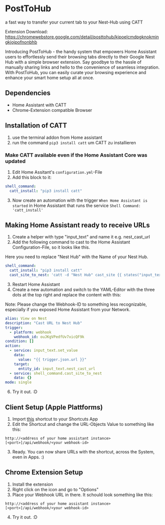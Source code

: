 # PostToHub
a fast way to transfer your current tab to your Nest-Hub using CATT

Extension Download: https://chromewebstore.google.com/detail/posttohub/kjpoelcmdpgknokmingkjojpofnonbhb

Introducing PostToHub - the handy system that empowers Home Assistant users to effortlessly send their browsing tabs directly to their Google Nest Hub with a simple browser extension. Say goodbye to the hassle of manually sharing links and hello to the convenience of seamless integration. With PostToHub, you can easily curate your browsing experience and enhance your smart home setup all at once. 

## Dependencies
- Home Assistant with CATT
- Chrome-Extension compatible Browser

## Installation of CATT
1. use the terminal addon from Home assistant
2. run the command `pip3 install catt` um CATT zu installieren

### Make CATT available even if the Home Assistant Core was updated
1. Edit Home Assitant's `configuration.yml`-File
2. Add this block to it:

```yml
shell_command:
  catt_install: "pip3 install catt"
  ```
  
3. Now create an automation with the trigger `When Home Assistant is started` in Home Assistant that runs the service `Shell Command: 'catt_install'`

## Making Home Assistant ready to receive URLs
1. Create a helper with type "input_text" and name it e.g. nest_cast_url
2. Add the following command to cast to the Home Assistant Configuration-File, so it looks like this.

Here you need to replace "Nest Hub" with the Name of your Nest Hub.
```yml
shell_command:
  catt_install: "pip3 install catt"
  cast_site_to_nest: 'catt -d "Nest Hub" cast_site {{ states("input_text.nest_cast_url") }}'
  ```
3. Restart Home Assistant
4. Create a new automation and switch to the YAML-Editor with the three dots at the top right and replace the content with this:

Note: Please change the Webhook-ID to something less recognizable, especially if you exposed Home Assistant from your Network.
```yml
alias: View on Nest
description: "Cast URL to Nest Hub"
trigger:
  - platform: webhook
    webhook_id: ouJKgVPedfUv7xicQF9k
condition: []
action:
  - service: input_text.set_value
    data:
      value: "{{ trigger.json.url }}"
    target:
      entity_id: input_text.nest_cast_url
  - service: shell_command.cast_site_to_nest
    data: {}
mode: single
```
6. Try it out. :D

## Client Setup (Apple Plattforms)
1. Import [this](https://www.icloud.com/shortcuts/22debfedcfbd4be085eb7f753b9f6a4b) shortcut to your Shortcuts App
2. Edit the Shortcut and change the URL-Objects Value to something like this: 

```http://<address of your home assistant instance>[<port>]/api/webhook/<your webhook-id>```

3. Ready. You can now share URLs with the shortcut, across the System, even in Apps. :)

## Chrome Extension Setup
1. Install the extension
2. Right click on the icon and go to "Options"
3. Place your Webhook URL in there.
It schould look something like this:

```http://<address of your home assistant instance>[<port>]/api/webhook/<your webhook-id>```

4. Try it out. :D
